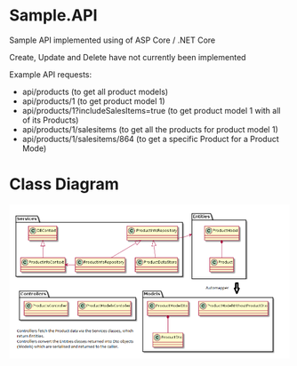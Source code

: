 # Sample.API
Sample API implemented using of ASP Core / .NET Core

Create, Update and Delete have not currently been implemented

Example API requests:

* api/products (to get all product models)
* api/products/1 (to get product model 1)
* api/products/1?includeSalesItems=true (to get product model 1 with all of its Products)
* api/products/1/salesitems (to get all the products for product model 1)
* api/products/1/salesitems/864 (to get a specific Product for a Product Mode)

# Class Diagram

![Class Diagram](/Docs/Class.png)
